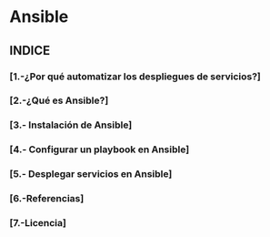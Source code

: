# Ansible
## INDICE
### [1.-¿Por qué automatizar los despliegues de servicios?]
### [2.-¿Qué es Ansible?]
### [3.- Instalación de Ansible]
### [4.- Configurar un playbook en Ansible]
### [5.- Desplegar servicios en Ansible]
### [6.-Referencias]
### [7.-Licencia]
